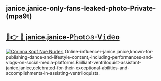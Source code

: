 ## janice.janice-only-fans​-leaked-photo​-Private-(mpa9t)


# <h2><a href="https://mediaupload.pro?title=janice.janice&ref=git">🔗👉 🔴 janice.janice-P𝚑ot𝚘𝚜-V𝚒d𝚎o</a></h2>

[![Corinna Kopf Nue Nu𝚍e𝚜](https://i.imgur.com/0qMVB7G.gif)](https://mediaupload.pro?title=janice.janice&ref=git)
Online-influencer-janice.janice,known-for-publishing-dance-and-lifestyle-content,-including-performances-and-vlogs-on-social-media-platforms.Brilliant-ventriloquist-assistant-janice.janice,celebrated-for-their-exceptional-abilities-and-accomplishments-in-assisting-ventriloquists.  